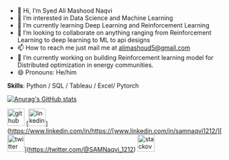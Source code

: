 - 👋 Hi, I’m Syed Ali Mashood Naqvi
- 👀 I’m interested in Data Science and Machine Learning
- 🌱 I’m currently learning Deep Learning and Reinforcement Learning
- 💞️ I’m looking to collaborate on anything ranging from Reinforcement Learning to deep learning to ML to api designs
- 📫 How to reach me just mail me at alimashoud5@gmail.com
- 🔭 I’m currently working on building Reinforcement learning model for Distributed optimization in energy communities.  
- 😄 Pronouns: He/him

**Skills**: Python / SQL / Tableau / Excel/ Pytorch

[![Anurag's GitHub stats](https://github-readme-stats.vercel.app/api?username=SAMNaqvi1212)](https://github.com/anuraghazra/github-readme-stats)

 

[<img src='https://cdn.jsdelivr.net/npm/simple-icons@3.0.1/icons/github.svg' alt='github' height='40'>](https://github.com/https://github.com/SAMNaqvi1212)  [<img src='https://cdn.jsdelivr.net/npm/simple-icons@3.0.1/icons/linkedin.svg' alt='linkedin' height='40'>](https://www.linkedin.com/in/https://[www.linkedin.com/in/samnaqvi1212/][<img src='https://cdn.jsdelivr.net/npm/simple-icons@3.0.1/icons/twitter.svg' alt='twitter' height='40'>](https://twitter.com/@SAMNaqvi_1212)  [<img src='https://cdn.jsdelivr.net/npm/simple-icons@3.0.1/icons/stackoverflow.svg' alt='stackoverflow' height='40'>](https://stackoverflow.com/users/https://stackoverflow.com/users/16879380/sam)  
<!---
SAMNaqvi1212/SAMNaqvi1212 is a ✨ special ✨ repository because its `README.md` (this file) appears on your GitHub profile.
You can click the Preview link to take a look at your changes.
--->
